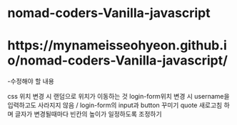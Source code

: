 # nomad-coders-Vanilla-javascript

<h1>https://mynameisseohyeon.github.io/nomad-coders-Vanilla-javascript/</h1>

-수정해야 할 내용 

css 위치 변경 시 랜덤으로 위치가 이동하는 것
login-form위치 변경 시 username을 입력하고도 사라지지 않음 / login-form의 input과 button 꾸미기
quote 새로고침 하며 글자가 변경될때마다 빈칸의 높이가 일정하도록 조정하기
